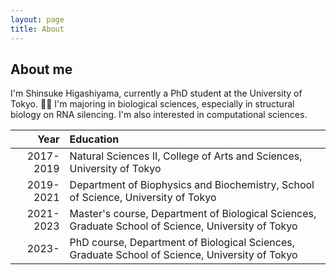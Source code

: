 ```yaml
---
layout: page
title: About
---
```


## About me
I'm Shinsuke Higashiyama, currently a PhD student at the University of Tokyo. :man_student:
I'm majoring in biological sciences, especially in structural biology on RNA silencing.
I'm also interested in computational sciences.

|Year|Education|
|-:|:-|
|2017-2019|Natural Sciences II, College of Arts and Sciences, University of Tokyo|
|2019-2021|Department of Biophysics and Biochemistry, School of Science, University of Tokyo|
|2021-2023|Master's course, Department of Biological Sciences, Graduate School of Science, University of Tokyo|
|2023-|PhD course, Department of Biological Sciences, Graduate School of Science, University of Tokyo|
